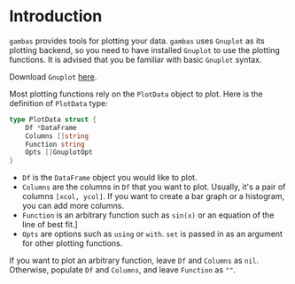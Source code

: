 # Introduction

`gambas` provides tools for plotting your data. `gambas` uses `Gnuplot` as its plotting backend, so you need to have installed `Gnuplot` to use the plotting functions. It is advised that you be familiar with basic `Gnuplot` syntax.

Download `Gnuplot` [here](http://www.gnuplot.info/download.html).

Most plotting functions rely on the `PlotData` object to plot. Here is the definition of `PlotData` type:

```go
type PlotData struct {
	Df *DataFrame
	Columns []string
	Function string
	Opts []GnuplotOpt
}
```

- `Df` is the `DataFrame` object you would like to plot.
- `Columns` are the columns in `Df` that you want to plot. Usually, it's a pair of columns `[xcol, ycol]`. If you want to create a bar graph or a histogram, you can add more columns.
- `Function` is an arbitrary function such as `sin(x)` or an equation of the line of best fit.]
- `Opts` are options such as `using` or `with`. `set` is passed in as an argument for other plotting functions.

If you want to plot an arbitrary function, leave `Df` and `Columns` as `nil`. Otherwise, populate `Df` and `Columns`, and leave `Function` as `""`.
